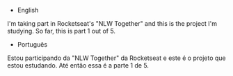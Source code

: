 - English

I'm taking part in Rocketseat's "NLW Together" and this is the project I'm studying. So far, this is part 1 out of 5.


- Português

Estou participando da "NLW Together" da Rocketseat e este é o projeto que estou estudando. Até então essa é a parte 1 de 5.
